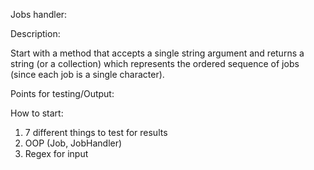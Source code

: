 Jobs handler:

Description:

Start with a method that accepts a single string argument and returns a string (or a collection) which represents the ordered sequence of jobs (since each job is a single character).

Points for testing/Output:


How to start:
1. 7 different things to test for results
2. OOP (Job, JobHandler)
3. Regex for input

